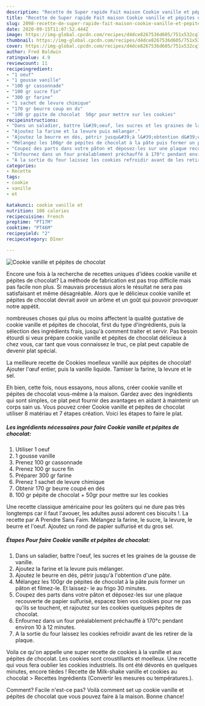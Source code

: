 ```yaml
---
description: "Recette de Super rapide Fait maison Cookie vanille et pépites de chocolat"
title: "Recette de Super rapide Fait maison Cookie vanille et pépites de chocolat"
slug: 2098-recette-de-super-rapide-fait-maison-cookie-vanille-et-pepites-de-chocolat
date: 2020-09-15T11:07:52.444Z
image: https://img-global.cpcdn.com/recipes/d4dce8267536d605/751x532cq70/cookie-vanille-et-pepites-de-chocolat-photo-principale-de-la-recette.jpg
thumbnail: https://img-global.cpcdn.com/recipes/d4dce8267536d605/751x532cq70/cookie-vanille-et-pepites-de-chocolat-photo-principale-de-la-recette.jpg
cover: https://img-global.cpcdn.com/recipes/d4dce8267536d605/751x532cq70/cookie-vanille-et-pepites-de-chocolat-photo-principale-de-la-recette.jpg
author: Fred Baldwin
ratingvalue: 4.9
reviewcount: 11
recipeingredient:
- "1 oeuf"
- "1 gousse vanille"
- "100 gr cassonnade"
- "100 gr sucre fin"
- "300 gr farine"
- "1 sachet de levure chimique"
- "170 gr beurre coup en ds"
- "100 gr ppite de chocolat  50gr pour mettre sur les cookies"
recipeinstructions:
- "Dans un saladier, battre l&#39;oeuf, les sucres et les graines de la gousse de vanille."
- "Ajoutez la farine et la levure puis mélanger."
- "Ajoutez le beurre en dés, pétrir jusqu&#39;à l&#39;obtention d&#39;une pâte."
- "Mélangez les 100gr de pépites de chocolat à la pâte puis former un pâton et filmez-le. Et laissez- le au frigo 30 minutes."
- "Coupez des parts dans votre pâton et déposez-les sur une plaque recouverte de papier sulfurisé, espacez bien vos cookies pour ne pas qu&#39;ils se touchent, et rajoutez sur les cookies quelques pépites de chocolat."
- "Enfournez dans un four préalablement préchauffé à 170°c pendant environ 10 à 12 minutes."
- "A la sortie du four laissez les cookies refroidir avant de les retirer de la plaque."
categories:
- Recette
tags:
- cookie
- vanille
- et

katakunci: cookie vanille et 
nutrition: 108 calories
recipecuisine: French
preptime: "PT17M"
cooktime: "PT46M"
recipeyield: "2"
recipecategory: Dîner

---
```



![Cookie vanille et pépites de chocolat](https://img-global.cpcdn.com/recipes/d4dce8267536d605/751x532cq70/cookie-vanille-et-pepites-de-chocolat-photo-principale-de-la-recette.jpg)

Encore une fois à la recherche de recettes uniques d'idées cookie vanille et pépites de chocolat? La méthode de fabrication est pas trop difficile mais pas facile non plus. Si mauvais processus alors le résultat ne sera pas satisfaisant et même désagréable. Alors que le délicieux cookie vanille et pépites de chocolat devrait avoir un arôme et un goût qui pouvoir provoquer notre appétit.

nombreuses choses qui plus ou moins affectent la qualité gustative de cookie vanille et pépites de chocolat, first du type d'ingrédients, puis la sélection des ingrédients frais, jusqu'à comment traiter et servir. Pas besoin étourdi si veux prépare cookie vanille et pépites de chocolat délicieux à chez vous, car tant que vous connaissez le truc, ce plat peut capable de devenir plat spécial.

La meilleure recette de Cookies moelleux vanillé aux pépites de chocolat! Ajouter l&#39;œuf entier, puis la vanille liquide. Tamiser la farine, la levure et le sel.


Eh bien, cette fois, nous essayons, nous allons, créer cookie vanille et pépites de chocolat vous-même à la maison. Gardez avec des ingrédients qui sont simples, ce plat peut fournir des avantages en aidant à maintenir un corps sain us. Vous pouvez créer Cookie vanille et pépites de chocolat utiliser 8 matériau et 7 étapes création. Voici les étapes to faire le plat.

<!--inarticleads1-->

##### Les ingrédients nécessaires pour faire Cookie vanille et pépites de chocolat:

1. Utiliser 1 oeuf
1.  1 gousse vanille
1. Prenez 100 gr cassonnade
1. Prenez 100 gr sucre fin
1. Préparer 300 gr farine
1. Prenez 1 sachet de levure chimique
1. Obtenir 170 gr beurre coupé en dés
1.  100 gr pépite de chocolat + 50gr pour mettre sur les cookies


Une recette classique américaine pour les goûters qui ne dure pas très longtemps car il faut l&#39;avouer, les adultes aussi adorent ces biscuits !. La recette par A Prendre Sans Faim. Mélangez la farine, le sucre, la levure, le beurre et l&#39;oeuf. Ajoutez un rond de papier sulfurisé et du gros sel. 

<!--inarticleads2-->

##### Étapes Pour faire Cookie vanille et pépites de chocolat:

1. Dans un saladier, battre l&#39;oeuf, les sucres et les graines de la gousse de vanille.
1. Ajoutez la farine et la levure puis mélanger.
1. Ajoutez le beurre en dés, pétrir jusqu&#39;à l&#39;obtention d&#39;une pâte.
1. Mélangez les 100gr de pépites de chocolat à la pâte puis former un pâton et filmez-le. Et laissez- le au frigo 30 minutes.
1. Coupez des parts dans votre pâton et déposez-les sur une plaque recouverte de papier sulfurisé, espacez bien vos cookies pour ne pas qu&#39;ils se touchent, et rajoutez sur les cookies quelques pépites de chocolat.
1. Enfournez dans un four préalablement préchauffé à 170°c pendant environ 10 à 12 minutes.
1. A la sortie du four laissez les cookies refroidir avant de les retirer de la plaque.


Voila ce qu&#39;on appelle une super recette de cookies à la vanille et aux pépites de chocolat. Les cookies sont croustillants et moelleux. Une recette qui vous fera oublier les cookies industriels. Ils ont été dévorés en quelques minutes, encore tièdes ! Recette de Milk-shake vanille et cookies au chocolat &gt; Recettes Ingrédients (Convertir les mesures ou températures.). 


Comment? Facile n'est-ce pas? Voilà comment set up cookie vanille et pépites de chocolat que vous pouvez faire à la maison. Bonne chance!
